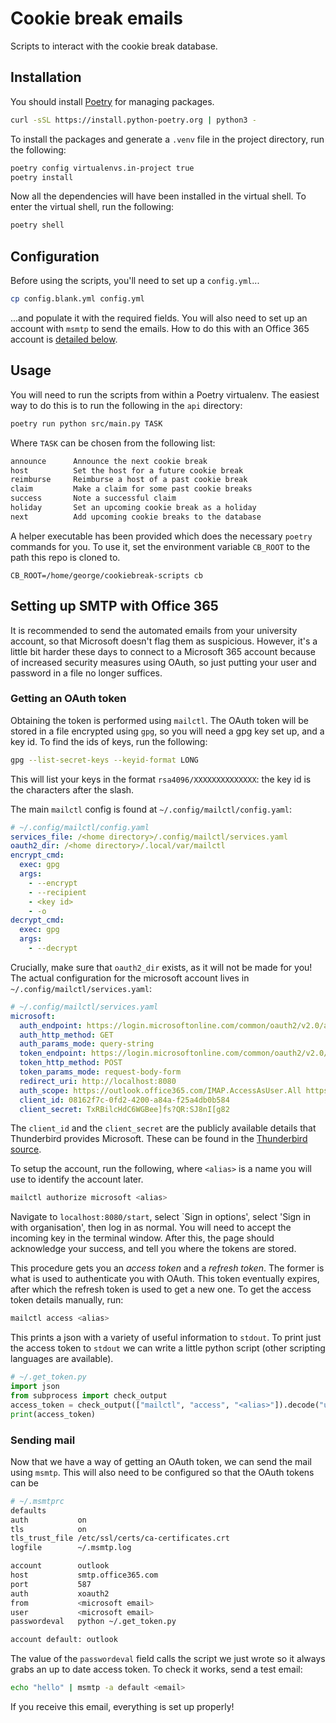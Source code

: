 # Cookie break emails

Scripts to interact with the cookie break database.

## Installation

You should install [Poetry](https://python-poetry.org/) for managing packages.

```sh
curl -sSL https://install.python-poetry.org | python3 -
```

To install the packages and generate a `.venv` file in the project directory,
run the following:

```sh
poetry config virtualenvs.in-project true
poetry install
```

Now all the dependencies will have been installed in the virtual shell.
To enter the virtual shell, run the following:

```sh
poetry shell
```

## Configuration

Before using the scripts, you'll need to set up a `config.yml`...

```sh
cp config.blank.yml config.yml
```

...and populate it with the required fields.
You will also need to set up an account with `msmtp` to send the emails.
How to do this with an Office 365 account is [detailed below](https://github.com/georgejkaye/cookiebreak-scripts#setting-up-smtp-with-office-365).

## Usage

You will need to run the scripts from within a Poetry virtualenv.
The easiest way to do this is to run the following in the `api` directory:

```bash
poetry run python src/main.py TASK
```

Where `TASK` can be chosen from the following list:

```txt
announce      Announce the next cookie break
host          Set the host for a future cookie break
reimburse     Reimburse a host of a past cookie break
claim         Make a claim for some past cookie breaks
success       Note a successful claim
holiday       Set an upcoming cookie break as a holiday
next          Add upcoming cookie breaks to the database
```

A helper executable has been provided which does the necessary `poetry` commands for you.
To use it, set the environment variable `CB_ROOT` to the path this repo is cloned to.

```
CB_ROOT=/home/george/cookiebreak-scripts cb
```

## Setting up SMTP with Office 365

It is recommended to send the automated emails from your university account, so
that Microsoft doesn't flag them as suspicious.
However, it's a little bit harder these days to connect to a Microsoft 365
account because of increased security measures using OAuth, so just putting your
user and password in a file no longer suffices.

### Getting an OAuth token

Obtaining the token is performed using `mailctl`.
The OAuth token will be stored in a file encrypted using `gpg`, so you will
need a gpg key set up, and a key id.
To find the ids of keys, run the following:

```bash
gpg --list-secret-keys --keyid-format LONG
```

This will list your keys in the format `rsa4096/XXXXXXXXXXXXXX`: the key id is
the characters after the slash.

The main `mailctl` config is found at `~/.config/mailctl/config.yaml`:

```yaml
# ~/.config/mailctl/config.yaml
services_file: /<home directory>/.config/mailctl/services.yaml
oauth2_dir: /<home directory>/.local/var/mailctl
encrypt_cmd:
  exec: gpg
  args:
    - --encrypt
    - --recipient
    - <key id>
    - -o
decrypt_cmd:
  exec: gpg
  args:
    - --decrypt
```

Crucially, make sure that `oauth2_dir` exists, as it will not be made for you!
The actual configuration for the microsoft account lives in
`~/.config/mailctl/services.yaml`:

```yaml
# ~/.config/mailctl/services.yaml
microsoft:
  auth_endpoint: https://login.microsoftonline.com/common/oauth2/v2.0/authorize
  auth_http_method: GET
  auth_params_mode: query-string
  token_endpoint: https://login.microsoftonline.com/common/oauth2/v2.0/token
  token_http_method: POST
  token_params_mode: request-body-form
  redirect_uri: http://localhost:8080
  auth_scope: https://outlook.office365.com/IMAP.AccessAsUser.All https://outlook.office365.com/SMTP.Send offline_access
  client_id: 08162f7c-0fd2-4200-a84a-f25a4db0b584
  client_secret: TxRBilcHdC6WGBee]fs?QR:SJ8nI[g82
```

The `client_id` and the `client_secret` are the publicly available details
that Thunderbird provides Microsoft.
These can be found in the [Thunderbird source](https://hg.mozilla.org/comm-central/file/tip/mailnews/base/src/OAuth2Providers.jsm).

To setup the account, run the following, where `<alias>` is a name you
will use to identify the account later.

```bash
mailctl authorize microsoft <alias>
```

Navigate to `localhost:8080/start`, select `Sign in options', select 'Sign in
with organisation', then log in as normal.
You will need to accept the incoming key in the terminal window.
After this, the page should acknowledge your success, and tell you where the
tokens are stored.

This procedure gets you an *access token* and a *refresh token*.
The former is what is used to authenticate you with OAuth.
This token eventually expires, after which the refresh token is used to get a
new one.
To get the access token details manually, run:

```bash
mailctl access <alias>
```

This prints a json with a variety of useful information to `stdout`.
To print just the access token to `stdout` we can write a little python script
(other scripting languages are available).

```py
# ~/.get_token.py
import json
from subprocess import check_output
access_token = check_output(["mailctl", "access", "<alias>"]).decode("utf-8")[:-1]
print(access_token)
```

### Sending mail

Now that we have a way of getting an OAuth token, we can send the mail using
`msmtp`.
This will also need to be configured so that the OAuth tokens can be

```bash
# ~/.msmtprc
defaults
auth           on
tls            on
tls_trust_file /etc/ssl/certs/ca-certificates.crt
logfile        ~/.msmtp.log

account        outlook
host           smtp.office365.com
port           587
auth           xoauth2
from           <microsoft email>
user           <microsoft email>
passwordeval   python ~/.get_token.py

account default: outlook
```

The value of the `passwordeval` field calls the script we just wrote so it
always grabs an up to date access token.
To check it works, send a test email:

```bash
echo "hello" | msmtp -a default <email>
```

If you receive this email, everything is set up properly!
